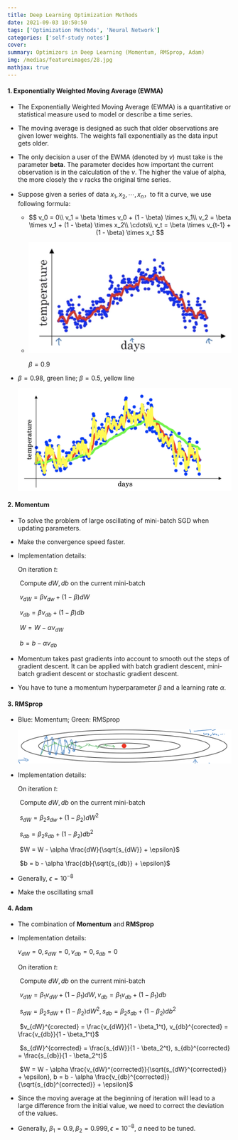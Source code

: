 ```yaml
---
title: Deep Learning Optimization Methods
date: 2021-09-03 10:50:50
tags: ['Optimization Methods', 'Neural Network']
categories: ['self-study notes']
cover:
summary: Optimizors in Deep Learning (Momentum, RMSprop, Adam)
img: /medias/featureimages/28.jpg
mathjax: true
---
```


#### 1. Exponentially Weighted Moving Average (EWMA)

* The Exponentially Weighted Moving Average (EWMA) is a quantitative or statistical measure used to model or describe a time series.

* The moving average is designed as such that older observations are given lower weights. The weights fall exponentially as the data input gets older.

* The only decision a user of the EWMA (denoted by $v$) must take is the parameter **beta**. The parameter decides how important the current observation is in the calculation of the $v$. The higher the value of alpha, the more closely the $v$ racks the original time series.

* Suppose given a series of data $x_1, x_2, \cdots, x_n$，to fit a curve, we use following formula:

  * $$
    v_0 = 0\\
    v_1 = \beta \times v_0 + (1 - \beta) \times x_1\\
    v_2 = \beta \times v_1 + (1 - \beta) \times x_2\\
    \cdots\\
    v_t = \beta \times v_{t-1} + (1 - \beta) \times x_t
    $$

  * <img src="Deep-Learning-Optimization-Methods/Screen Shot 2021-09-11 at 11.31.19 AM.png" style="zoom:50%;" />

    $\beta = 0.9$

* $\beta = 0.98$, green line; $\beta = 0.5$, yellow line

  <img src="Deep-Learning-Optimization-Methods/Screen Shot 2021-09-11 at 11.35.13 AM.png" style="zoom:50%;" />

#### 2. Momentum

* To solve the problem of large oscillating of mini-batch SGD when updating parameters.

* Make the convergence speed faster.

* Implementation details:

  On iteration $t$:

  ​		Compute $dW, db$ on the current mini-batch

  ​		$v_{dW} = \beta v_{dw} + (1 - \beta)dW$

  ​		$v_{db} = \beta v_{db} + (1 - \beta)db$

  ​		$W = W - \alpha v_{dW}$

  ​		$b = b - \alpha v_{db}$

* Momentum takes past gradients into account to smooth out the steps of gradient descent. It can be applied with batch gradient descent, mini-batch gradient descent or stochastic gradient descent.

* You have to tune a momentum hyperparameter $\beta$ and a learning rate $\alpha$.

#### 3. RMSprop

* Blue: Momentum; Green: RMSprop

  <img src="Deep-Learning-Optimization-Methods/Screen Shot 2021-09-11 at 11.50.06 AM.png" style="zoom:50%;" />

* Implementation details:

  On iteration $t$:

  ​		Compute $dW, db$ on the current mini-batch

  ​		$s_{dW} = \beta_2 s_{dw} + (1 - \beta_2)dW^2$

  ​		$s_{db} = \beta_2 s_{db} + (1 - \beta_2)db^2$

  ​		$W = W - \alpha \frac{dW}{\sqrt{s_{dW}} + \epsilon}$

  ​		$b = b - \alpha \frac{db}{\sqrt{s_{db}} + \epsilon}$

* Generally, $\epsilon = 10^{-8}$ 

* Make the oscillating small

#### 4. Adam

* The combination of **Momentum** and **RMSprop**

* Implementation details:

  $v_{dW} = 0, s_{dW} = 0, v_{db} = 0, s_{db} = 0$

  On iteration $t$:

  ​		Compute $dW, db$ on the current mini-batch

  ​		$v_{dW} = \beta_1 v_{dW} + (1 - \beta_1)dW, v_{db} = \beta_1 v_{db} + (1 - \beta_1)db$

  ​		$s_{dW} = \beta_2 s_{dW} + (1 - \beta_2)dW^2, s_{db} = \beta_2 s_{db} + (1 - \beta_2)db^2$

  ​		$v_{dW}^{corected} = \frac{v_{dW}}{1 - \beta_1^t}, v_{db}^{corected} = \frac{v_{db}}{1 - \beta_1^t}$

  ​		$s_{dW}^{corrected} = \frac{s_{dW}}{1 - \beta_2^t}, s_{db}^{corrected} = \frac{s_{db}}{1 - \beta_2^t}$

  ​		$W = W - \alpha \frac{v_{dW}^{corrected}}{\sqrt{s_{dW}^{corrected}} + \epsilon}, b = b - \alpha \frac{v_{db}^{corrected}}{\sqrt{s_{db}^{corrected}} + \epsilon}$

* Since the moving average at the beginning of iteration will lead to a large difference from the initial value, we need to correct the deviation of the values.
* Generally, $\beta_1 = 0.9, \beta_2 = 0.999, \epsilon = 10^{-8}$, $\alpha$ need to be tuned.
